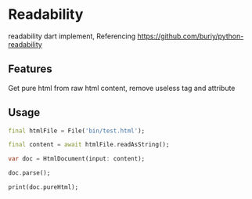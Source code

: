 # Readability

readability dart implement, Referencing https://github.com/buriy/python-readability

## Features

Get pure html from raw html content, remove useless tag and attribute

## Usage

```dart
final htmlFile = File('bin/test.html');

final content = await htmlFile.readAsString();

var doc = HtmlDocument(input: content);

doc.parse();

print(doc.pureHtml);
```
